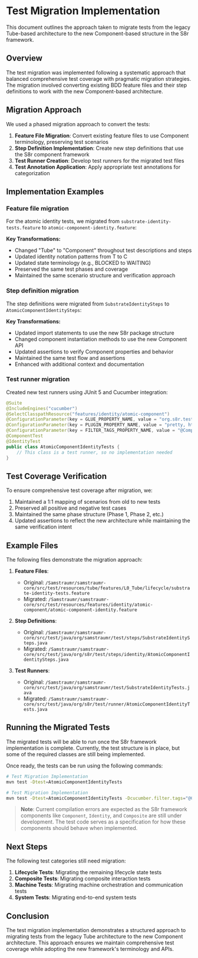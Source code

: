 <!--
Copyright (c) 2025 Eric C. Mumford (@heymumford)

This software was developed with analytical assistance from AI tools 
including Claude 3.7 Sonnet, Claude Code, and Google Gemini Deep Research,
which were used as paid services. All intellectual property rights 
remain exclusively with the copyright holder listed above.

Licensed under the Mozilla Public License 2.0
-->

# Test Migration Implementation

This document outlines the approach taken to migrate tests from the legacy Tube-based architecture to the new Component-based structure in the S8r framework.

## Overview

The test migration was implemented following a systematic approach that balanced comprehensive test coverage with pragmatic migration strategies. The migration involved converting existing BDD feature files and their step definitions to work with the new Component-based architecture.

## Migration Approach

We used a phased migration approach to convert the tests:

1. **Feature File Migration**: Convert existing feature files to use Component terminology, preserving test scenarios
2. **Step Definition Implementation**: Create new step definitions that use the S8r component framework
3. **Test Runner Creation**: Develop test runners for the migrated test files
4. **Test Annotation Application**: Apply appropriate test annotations for categorization

## Implementation Examples

### Feature file migration

For the atomic identity tests, we migrated from `substrate-identity-tests.feature` to `atomic-component-identity.feature`:

**Key Transformations:**
- Changed "Tube" to "Component" throughout test descriptions and steps
- Updated identity notation patterns from T<UUID> to C<UUID>
- Updated state terminology (e.g., BLOCKED to WAITING)
- Preserved the same test phases and coverage
- Maintained the same scenario structure and verification approach

### Step definition migration

The step definitions were migrated from `SubstrateIdentitySteps` to `AtomicComponentIdentitySteps`:

**Key Transformations:**
- Updated import statements to use the new S8r package structure
- Changed component instantiation methods to use the new Component API
- Updated assertions to verify Component properties and behavior
- Maintained the same test flow and assertions
- Enhanced with additional context and documentation

### Test runner migration

Created new test runners using JUnit 5 and Cucumber integration:

```java
@Suite
@IncludeEngines("cucumber")
@SelectClasspathResource("features/identity/atomic-component")
@ConfigurationParameter(key = GLUE_PROPERTY_NAME, value = "org.s8r.test.steps")
@ConfigurationParameter(key = PLUGIN_PROPERTY_NAME, value = "pretty, html:target/cucumber-reports/atomic-component-identity.html")
@ConfigurationParameter(key = FILTER_TAGS_PROPERTY_NAME, value = "@ComponentIdentity")
@ComponentTest
@IdentityTest
public class AtomicComponentIdentityTests {
    // This class is a test runner, so no implementation needed
}
```

## Test Coverage Verification

To ensure comprehensive test coverage after migration, we:

1. Maintained a 1:1 mapping of scenarios from old to new tests
2. Preserved all positive and negative test cases
3. Maintained the same phase structure (Phase 1, Phase 2, etc.)
4. Updated assertions to reflect the new architecture while maintaining the same verification intent

## Example Files

The following files demonstrate the migration approach:

1. **Feature Files**:
   - Original: `/Samstraumr/samstraumr-core/src/test/resources/tube/features/L0_Tube/lifecycle/substrate-identity-tests.feature`
   - Migrated: `/Samstraumr/samstraumr-core/src/test/resources/features/identity/atomic-component/atomic-component-identity.feature`

2. **Step Definitions**:
   - Original: `/Samstraumr/samstraumr-core/src/test/java/org/samstraumr/test/steps/SubstrateIdentitySteps.java`
   - Migrated: `/Samstraumr/samstraumr-core/src/test/java/org/s8r/test/steps/identity/AtomicComponentIdentitySteps.java`

3. **Test Runners**:
   - Original: `/Samstraumr/samstraumr-core/src/test/java/org/samstraumr/test/SubstrateIdentityTests.java`
   - Migrated: `/Samstraumr/samstraumr-core/src/test/java/org/s8r/test/runner/AtomicComponentIdentityTests.java`

## Running the Migrated Tests

The migrated tests will be able to run once the S8r framework implementation is complete. Currently, the test structure is in place, but some of the required classes are still being implemented.

Once ready, the tests can be run using the following commands:

```bash
# Test Migration Implementation
mvn test -Dtest=AtomicComponentIdentityTests

# Test Migration Implementation
mvn test -Dtest=AtomicComponentIdentityTests -Dcucumber.filter.tags="@ComponentIdentity and @Phase1"
```

> **Note**: Current compilation errors are expected as the S8r framework components like `Component`, `Identity`, and `Composite` are still under development. The test code serves as a specification for how these components should behave when implemented.

## Next Steps

The following test categories still need migration:

1. **Lifecycle Tests**: Migrating the remaining lifecycle state tests
2. **Composite Tests**: Migrating composite interaction tests
3. **Machine Tests**: Migrating machine orchestration and communication tests
4. **System Tests**: Migrating end-to-end system tests

## Conclusion

The test migration implementation demonstrates a structured approach to migrating tests from the legacy Tube architecture to the new Component architecture. This approach ensures we maintain comprehensive test coverage while adopting the new framework's terminology and APIs.

